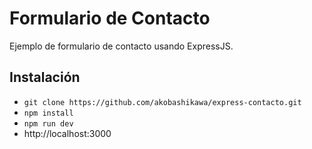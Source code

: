 # Formulario de Contacto

Ejemplo de formulario de contacto usando ExpressJS.

## Instalación

- `git clone https://github.com/akobashikawa/express-contacto.git`
- `npm install`
- `npm run dev`
- http://localhost:3000
